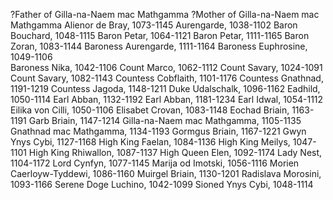 ?Father of Gilla-na-Naem mac Mathgamma
?Mother of Gilla-na-Naem mac Mathgamma
Alienor de Bray, 1073-1145
Aurengarde, 1038-1102
Baron Bouchard, 1048-1115
Baron Petar, 1064-1121
Baron Petar, 1111-1165
Baron Zoran, 1083-1144
Baroness Aurengarde, 1111-1164
Baroness Euphrosine, 1049-1106				
Baroness Nika, 1042-1106
Count Marco, 1062-1112
Count Savary, 1024-1091
Count Savary, 1082-1143
Countess Cobflaith, 1101-1176
Countess Gnathnad, 1191-1219
Countess Jagoda, 1148-1211
Duke Udalschalk, 1096-1162
Eadhild, 1050-1114
Earl Abban, 1132-1192
Earl Abban, 1181-1234
Earl Idwal, 1054-1112
Eilika von Cilli, 1050-1106
Elisabet Crovan, 1083-1148
Eochad Briain, 1163-1191
Garb Briain, 1147-1214
Gilla-na-Naem mac Mathgamma, 1105-1135
Gnathnad mac Mathgamma, 1134-1193
Gormgus Briain, 1167-1221
Gwyn Ynys Cybi, 1127-1168
High King Faelan, 1084-1136
High King Meilys, 1047-1101
High King Rhiwallon, 1087-1137
High Queen Elen, 1092-1174
Lady Nest, 1104-1172
Lord Cynfyn, 1077-1145
Marija od Imotski, 1056-1116
Morien Caerloyw-Tyddewi, 1086-1160
Muirgel Briain, 1130-1201
Radislava Morosini, 1093-1166
Serene Doge Luchino, 1042-1099
Sioned Ynys Cybi, 1048-1114